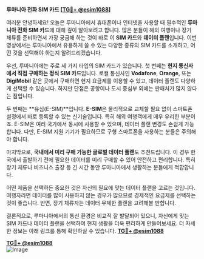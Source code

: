 **루마니아 전화 SIM 카드 [[TG💪+ @esim1088](https://t.me/s/esim1088)]**

여러분 안녕하세요! 오늘은 루마니아에서 휴대폰이나 인터넷을 사용할 때 필수적인 **루마니아 전화 SIM 카드**에 대해 깊이 알아보려고 합니다. 많은 분들이 해외 여행이나 장기 체류를 준비하면서 가장 궁금해 하는 것이 바로 이 **SIM 카드**와 **데이터 플랜**입니다. 이번 영상에서는 루마니아에서 유용하게 쓸 수 있는 다양한 종류의 SIM 카드를 소개하고, 어떤 것을 선택해야 하는지 알려드리겠습니다.

우선, 루마니아에는 주로 세 가지 타입의 SIM 카드가 있습니다. 첫 번째는 **현지 통신사에서 직접 구매하는 정식 SIM 카드**입니다. 로컬 통신사인 **Vodafone**, **Orange**, 또는 **DigiMobil** 같은 곳에서 구매하면 현지 요금제를 이용할 수 있고, 데이터 플랜도 다양하게 선택할 수 있습니다. 하지만 단점은 공항이나 도시 중심부 외에는 판매처가 많지 않다는 점입니다.

두 번째는 **유심(E-SIM)**입니다. **E-SIM**은 물리적으로 교체할 필요 없이 스마트폰 설정에서 바로 등록할 수 있는 신기술입니다. 특히 해외 여행객에게 매우 유리한 부분이죠. E-SIM은 여러 국가에서 동시에 사용할 수 있으며, 데이터 플랜 변경도 손쉽게 가능합니다. 다만, E-SIM 지원 기기가 필요하므로 구형 스마트폰을 사용하는 분들은 주의해야 합니다.

마지막으로, **국내에서 미리 구매 가능한 글로벌 데이터 플랜**도 추천드립니다. 이 경우 한국에서 출발하기 전에 필요한 데이터를 미리 구매할 수 있어 안전하고 편리합니다. 특히 장기 체류나 비즈니스 출장 등 긴 시간 동안 루마니아에서 생활하는 분들에게 적합합니다.

어떤 제품을 선택하든 중요한 것은 자신의 필요에 맞는 데이터 플랜을 고르는 것입니다. 여행자라면 데이터를 많이 사용하지 않는 경우가 많으므로 경제적인 요금제를 선택하는 것이 좋습니다. 반면, 장기 체류자는 데이터 무제한 플랜을 고려해볼 만합니다.

결론적으로, 루마니아에서의 통신 환경은 비교적 잘 발달되어 있으니, 자신에게 맞는 SIM 카드나 데이터 플랜을 선택하여 현지 생활을 더욱 편리하게 만들어보세요. 더 자세한 정보는 아래 링크를 통해 확인하실 수 있습니다. **[TG💪+ @esim1088](https://t.me/s/esim1088)**

**[TG💪+ @esim1088](https://t.me/s/esim1088)**  
![Image](https://i.postimg.cc/Y0z9fWf4/image.png)